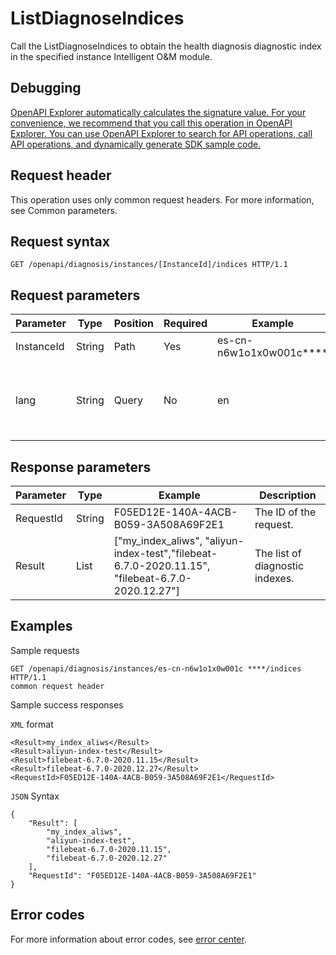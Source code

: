 # ListDiagnoseIndices

Call the ListDiagnoseIndices to obtain the health diagnosis diagnostic index in the specified instance Intelligent O&M module.

## Debugging

[OpenAPI Explorer automatically calculates the signature value. For your convenience, we recommend that you call this operation in OpenAPI Explorer. You can use OpenAPI Explorer to search for API operations, call API operations, and dynamically generate SDK sample code.](https://api.aliyun.com/#product=elasticsearch&api=ListDiagnoseIndices&type=ROA&version=2017-06-13)

## Request header

This operation uses only common request headers. For more information, see Common parameters.

## Request syntax

```
GET /openapi/diagnosis/instances/[InstanceId]/indices HTTP/1.1
```

## Request parameters

|Parameter|Type|Position|Required|Example|Description|
|---------|----|--------|--------|-------|-----------|
|InstanceId|String|Path|Yes|es-cn-n6w1o1x0w001c\*\*\*\*|The ID of the instance. |
|lang|String|Query|No|en|Language configuration. Multiple languages are supported. |

## Response parameters

|Parameter|Type|Example|Description|
|---------|----|-------|-----------|
|RequestId|String|F05ED12E-140A-4ACB-B059-3A508A69F2E1|The ID of the request. |
|Result|List|\["my\_index\_aliws", "aliyun-index-test","filebeat-6.7.0-2020.11.15", "filebeat-6.7.0-2020.12.27"\]|The list of diagnostic indexes. |

## Examples

Sample requests

```
GET /openapi/diagnosis/instances/es-cn-n6w1o1x0w001c ****/indices HTTP/1.1 
common request header 
```

Sample success responses

`XML` format

```
<Result>my_index_aliws</Result>
<Result>aliyun-index-test</Result>
<Result>filebeat-6.7.0-2020.11.15</Result>
<Result>filebeat-6.7.0-2020.12.27</Result>
<RequestId>F05ED12E-140A-4ACB-B059-3A508A69F2E1</RequestId>
```

`JSON` Syntax

```
{
    "Result": [
        "my_index_aliws",
        "aliyun-index-test",
        "filebeat-6.7.0-2020.11.15",
        "filebeat-6.7.0-2020.12.27"
    ],
    "RequestId": "F05ED12E-140A-4ACB-B059-3A508A69F2E1"
}
```

## Error codes

For more information about error codes, see [error center](https://error-center.alibabacloud.com/status/product/elasticsearch).

